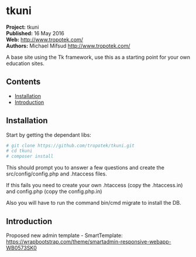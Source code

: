 # tkuni  

__Project:__ tkuni  
__Published:__ 16 May 2016  
__Web:__ <http://www.tropotek.com/>  
__Authors:__ Michael Mifsud <http://www.tropotek.com/>  

A base site using the Tk framework, use this as a starting point for your 
own education sites.

## Contents

- [Installation](#installation)
- [Introduction](#introduction)

## Installation

Start by getting the dependant libs:

~~~bash
# git clone https://github.com/tropotek/tkuni.git
# cd tkuni
# composer install
~~~

This should prompt you to answer a few questions and create the src/config/config.php and .htaccess files.

If this fails you need to create your own .htaccess (copy the .htaccess.in) and config.php (copy the config.php.in)

Also you will have to run the command bin/cmd migrate to install the DB.

## Introduction



Proposed new admin template - SmartTemplate: https://wrapbootstrap.com/theme/smartadmin-responsive-webapp-WB0573SK0  

